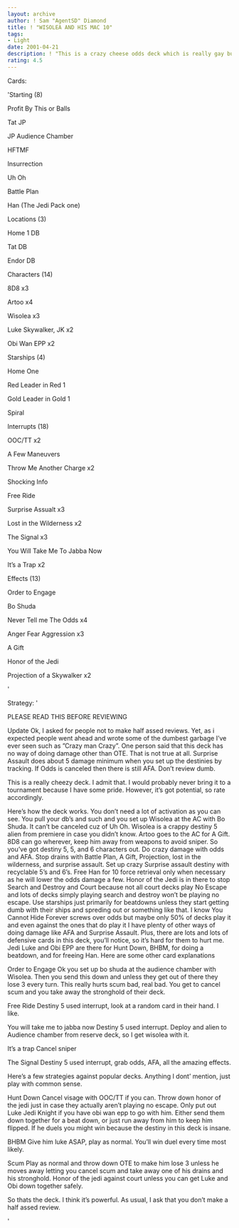 ```yaml
---
layout: archive
author: ! Sam "AgentSD" Diamond
title: ! "WISOLEA AND HIS MAC 10"
tags:
- Light
date: 2001-04-21
description: ! "This is a crazy cheese odds deck which is really gay but i guess it’s good."
rating: 4.5
---
```

Cards: 

'Starting (8)

Profit By This or Balls

Tat JP

JP Audience Chamber

HFTMF

Insurrection

Uh Oh

Battle Plan

Han (The Jedi Pack one)


Locations (3)

Home 1 DB

Tat DB

Endor DB


Characters (14)

8D8 x3

Artoo x4

Wisolea x3

Luke Skywalker, JK x2

Obi Wan EPP x2


Starships (4)

Home One

Red Leader in Red 1

Gold Leader in Gold 1

Spiral


Interrupts (18)

OOC/TT x2

A Few Maneuvers 

Throw Me Another Charge x2

Shocking Info

Free Ride

Surprise Assualt x3

Lost in the Wilderness x2

The Signal x3

You Will Take Me To Jabba Now

It’s a Trap x2


Effects (13)

Order to Engage

Bo Shuda

Never Tell me The Odds x4

Anger Fear Aggression x3

A Gift

Honor of the Jedi

Projection of a Skywalker x2





'

Strategy: '

PLEASE READ THIS BEFORE REVIEWING


Update Ok, I asked for people not to make half assed reviews.  Yet, as i expected people went ahead and wrote some of the dumbest garbage I’ve ever seen such as ”Crazy man Crazy”.  One person said that this deck has no way of doing damage other than OTE.  That is not true at all.  Surprise Assault does about 5 damage minimum when you set up the destinies by tracking.  If Odds is canceled then there is still AFA.  Don’t review dumb.


This is a really cheezy deck.  I admit that.  I would probably never bring it to a tournament because I have some pride.  However, it’s got potential, so rate accordingly.  


Here’s how the deck works.  You don’t need a lot of activation as you can see.  You pull your db’s and such and you set up Wisolea at the AC with Bo Shuda.  It can’t be canceled cuz of Uh Oh.  Wisolea is a crappy destiny 5 alien from premiere in case you didn’t know.  Artoo goes to the AC for A Gift.  8D8 can go wherever, keep him away from weapons to avoid sniper.  So you’ve got destiny 5, 5, and 6 characters out.  Do crazy damage with odds and AFA.  Stop drains with Battle Plan, A Gift, Projection, lost in the wilderness, and surprise assault.  Set up crazy Surprise assault destiny with recyclable 5’s and 6’s.  Free Han for 10 force retrieval only when necessary as he will lower the odds damage a few.  Honor of the Jedi is in there to stop Search and Destroy and Court because not all court decks play No Escape and lots of decks simply playing search and destroy won’t be playing no escape.  Use starships just primarily for beatdowns unless they start getting dumb with their ships and spreding out or something like that.  I know You Cannot Hide Forever screws over odds but maybe only 50% of decks play it and even against the ones that do play it I have plenty of other ways of doing damage like AFA and Surprise Assault.  Plus, there are lots and lots of defensive cards in this deck, you’ll notice, so it’s hard for them to hurt me.  Jedi Luke and Obi EPP are there for Hunt Down, BHBM, for doing a beatdown, and for freeing Han.  Here are some other card explanations


Order to Engage Ok you set up bo shuda at the audience chamber with Wisolea.  Then you send this down and unless they get out of there they lose 3 every turn.  This really hurts scum bad, real bad.  You get to cancel scum and you take away the stronghold of their deck.  


Free Ride Destiny 5 used interrupt, look at a random card in their hand.  I like.


You will take me to jabba now Destiny 5 used interrupt.  Deploy and alien to Audience chamber from reserve deck, so I get wisolea with it.  


It’s a trap Cancel sniper


The Signal Destiny 5 used interrupt, grab odds, AFA, all the amazing effects.


Here’s a few strategies against popular decks.  Anything I dont’ mention, just play with common sense.


Hunt Down Cancel visage with OOC/TT if you can. Throw down honor of the jedi just in case they actually aren’t playing no escape.  Only put out Luke Jedi Knight if you have obi wan epp to go with him.  Either send them down together for a beat down, or just run away from him to keep him flipped.  If he duels you might win because the destiny in this deck is insane.


BHBM Give him luke ASAP, play as normal.  You’ll win duel every time most likely.  


Scum Play as normal and throw down OTE to make him lose 3 unless he moves away letting you cancel scum and take away one of his drains and his stronghold.  Honor of the jedi against court unless you can get Luke and Obi down together safely.


So thats the deck.  I think it’s powerful.  As usual, I ask that you don’t make a half assed review.      

'